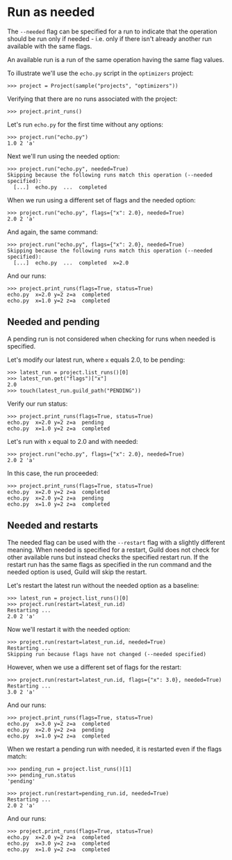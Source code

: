 # Run as needed

The `--needed` flag can be specified for a run to indicate that the
operation should be run only if needed - i.e. only if there isn't
already another run available with the same flags.

An available run is a run of the same operation having the same flag
values.

To illustrate we'll use the `echo.py` script in the `optimizers`
project:

    >>> project = Project(sample("projects", "optimizers"))

Verifying that there are no runs associated with the project:

    >>> project.print_runs()

Let's run `echo.py` for the first time without any options:

    >>> project.run("echo.py")
    1.0 2 'a'

Next we'll run using the needed option:

    >>> project.run("echo.py", needed=True)
    Skipping because the following runs match this operation (--needed specified):
      [...]  echo.py  ...  completed

When we run using a different set of flags and the needed option:

    >>> project.run("echo.py", flags={"x": 2.0}, needed=True)
    2.0 2 'a'

And again, the same command:

    >>> project.run("echo.py", flags={"x": 2.0}, needed=True)
    Skipping because the following runs match this operation (--needed specified):
      [...]  echo.py  ...  completed  x=2.0

And our runs:

    >>> project.print_runs(flags=True, status=True)
    echo.py  x=2.0 y=2 z=a  completed
    echo.py  x=1.0 y=2 z=a  completed

## Needed and pending

A pending run is not considered when checking for runs when needed is
specified.

Let's modify our latest run, where `x` equals 2.0, to be pending:

    >>> latest_run = project.list_runs()[0]
    >>> latest_run.get("flags")["x"]
    2.0
    >>> touch(latest_run.guild_path("PENDING"))

Verify our run status:

    >>> project.print_runs(flags=True, status=True)
    echo.py  x=2.0 y=2 z=a  pending
    echo.py  x=1.0 y=2 z=a  completed

Let's run with `x` equal to 2.0 and with needed:

    >>> project.run("echo.py", flags={"x": 2.0}, needed=True)
    2.0 2 'a'

In this case, the run proceeded:

    >>> project.print_runs(flags=True, status=True)
    echo.py  x=2.0 y=2 z=a  completed
    echo.py  x=2.0 y=2 z=a  pending
    echo.py  x=1.0 y=2 z=a  completed

## Needed and restarts

The needed flag can be used with the `--restart` flag with a slightly
different meaning. When needed is specified for a restart, Guild does
not check for other available runs but instead checks the specified
restart run. If the restart run has the same flags as specified in the
run command and the needed option is used, Guild will skip the
restart.

Let's restart the latest run without the needed option as a baseline:

    >>> latest_run = project.list_runs()[0]
    >>> project.run(restart=latest_run.id)
    Restarting ...
    2.0 2 'a'

Now we'll restart it with the needed option:

    >>> project.run(restart=latest_run.id, needed=True)
    Restarting ...
    Skipping run because flags have not changed (--needed specified)

However, when we use a different set of flags for the restart:

    >>> project.run(restart=latest_run.id, flags={"x": 3.0}, needed=True)
    Restarting ...
    3.0 2 'a'

And our runs:

    >>> project.print_runs(flags=True, status=True)
    echo.py  x=3.0 y=2 z=a  completed
    echo.py  x=2.0 y=2 z=a  pending
    echo.py  x=1.0 y=2 z=a  completed

When we restart a pending run with needed, it is restarted even if the
flags match:

    >>> pending_run = project.list_runs()[1]
    >>> pending_run.status
    'pending'

    >>> project.run(restart=pending_run.id, needed=True)
    Restarting ...
    2.0 2 'a'

And our runs:

    >>> project.print_runs(flags=True, status=True)
    echo.py  x=2.0 y=2 z=a  completed
    echo.py  x=3.0 y=2 z=a  completed
    echo.py  x=1.0 y=2 z=a  completed
